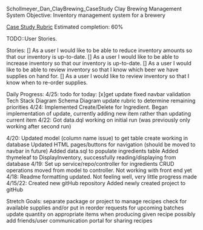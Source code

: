 Schollmeyer_Dan_ClayBrewing_CaseStudy
Clay Brewing Management System Objective: Inventory management system for a brewery

[Case Study Rubric](https://docs.google.com/document/d/1O7AGv8L45iEWtyzFRXaKQKXdCE8jD0ci3aecPGFQt-0/edit)
Estimated completion: 60%

TODO::User Stories.

Stories:
[] As a user I would like to be able to reduce inventory amounts so that our inventory is up-to-date.
[] As a user I would like to be able to increase inventory so that our inventory is up-to-date.
[] As a user I would like to be able to review inventory so that I know which beer we have supplies on hand for.
[] As a user I would like to review inventory so that I know when to re-order supplies.

Daily Progress:
4/25:
    todo for today:
        [x]get update fixed
        navbar
        validation
        Tech Stack Diagram
        Schema Diagram
        update rubric to determine remaining priorities
4/24:
    Implemented Create/Delete for Ingredient.
    Began implementation of update, currently adding new item rather than updating current item
4/22:
    Got data.dql working on initial run (was previously only working after second run)
    
4/20:
    Updated model (column name issue) to get table create working in database
    Updated HTML pages/buttons for navigation (should be moved to navbar in future)
    Added data.sql to populate ingredients table
    Added thymeleaf to DisplayInventory, successfully reading/displaying from database
4/19:
    Set up service/repo/controller for ingredients
    CRUD operations moved from model to controller. Not working with front end yet
4/18:
    Readme formatting updated.
    Not feeling well, very little progress made
4/15/22:
    Created new gitHub repository
    Added newly created project to gitHub




Stretch Goals:
    separate package or project to manage recipes
        check for available supplies and/or put in reorder requests for upcoming batches
        update quantity on appropriate items when producing given recipe
        possibly add friends/user communication portal for sharing recipes



